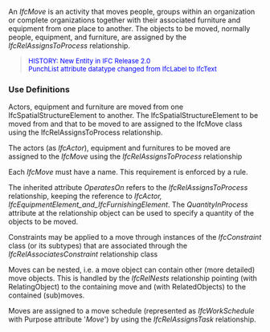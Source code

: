 An _IfcMove_ is an activity that moves people, groups within an organization or complete organizations together with their associated furniture and equipment from one place to another. The objects to be moved, normally people, equipment, and furniture, are assigned by the _IfcRelAssignsToProcess_ relationship.

> <font color="#0000FF" size="-1">HISTORY: New Entity in IFC
		Release 2.0<br>PunchList attribute datatype changed from IfcLabel to
		IfcText<br></font>

### Use Definitions
Actors, equipment and furniture are moved from one IfcSpatialStructureElement to another. The IfcSpatialStructureElement to be moved from and that to be moved to are assigned to the IfcMove class using the IfcRelAssignsToProcess relationship.

The actors (as _IfcActor_), equipment and furnitures to be moved are assigned to the _IfcMove_ using the _IfcRelAssignsToProcess_ relationship

Each _IfcMove_ must have a name. This requirement is enforced by a rule.

The inherited attribute _OperatesOn_ refers to the _IfcRelAssignsToProcess_ relationship, keeping the reference to _IfcActor, IfcEquipmentElement_and_IfcFurnishingElement_. The _QuantityInProcess_ attribute at the relationship object can be used to specify a quantity of the objects to be moved.

Constraints may be applied to a move through instances of the _IfcConstraint_ class (or its subtypes) that are associated through the _IfcRelAssociatesConstraint_ relationship class

Moves can be nested, i.e. a move object can contain other (more detailed) move objects. This is handled by the _IfcRelNests_ relationship pointing (with RelatingObject) to the containing move and (with RelatedObjects) to the contained (sub)moves.

Moves are assigned to a move schedule (represented as _IfcWorkSchedule_ with Purpose attribute '_Move_') by using the _IfcRelAssignsTask_ relationship.